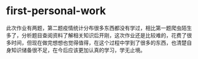 # first-personal-work
此次作业有两题，第二题疫情统计分布很多东西都没有学过，相比第一题爬虫陌生多了，分析题目查阅资料了解相关知识后开刚，这次作业还是比较难的，花费了很多时间，但现在做完想想也觉得值得，在这个过程中学到了很多的东西，也清楚自身知识储备很不足，在今后应该更加认真的学习，学无止境。
